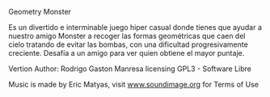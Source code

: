 Geometry Monster

Es un divertido e interminable juego hiper casual donde tienes que ayudar a nuestro amigo Monster a recoger las formas geométricas que caen del cielo tratando de evitar las bombas, con una dificultad progresivamente creciente.
Desafía a un amigo para ver quien obtiene el mayor puntaje.


Vertion Author: Rodrigo Gaston Manresa
licensing GPL3 - Software Libre

Music is made by Eric Matyas, visit www.soundimage.org for Terms of Use
